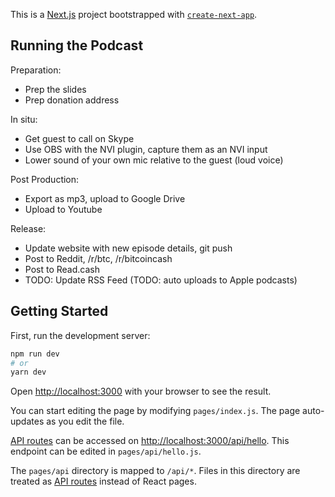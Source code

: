 This is a [Next.js](https://nextjs.org/) project bootstrapped with [`create-next-app`](https://github.com/vercel/next.js/tree/canary/packages/create-next-app).

## Running the Podcast

Preparation:

- Prep the slides
- Prep donation address

In situ:

- Get guest to call on Skype
- Use OBS with the NVI plugin, capture them as an NVI input
- Lower sound of your own mic relative to the guest (loud voice)

Post Production:
- Export as mp3, upload to Google Drive
- Upload to Youtube

Release:

- Update website with new episode details, git push
- Post to Reddit, /r/btc, /r/bitcoincash
- Post to Read.cash
- TODO: Update RSS Feed (TODO: auto uploads to Apple podcasts)


## Getting Started

First, run the development server:

```bash
npm run dev
# or
yarn dev
```

Open [http://localhost:3000](http://localhost:3000) with your browser to see the result.

You can start editing the page by modifying `pages/index.js`. The page auto-updates as you edit the file.

[API routes](https://nextjs.org/docs/api-routes/introduction) can be accessed on [http://localhost:3000/api/hello](http://localhost:3000/api/hello). This endpoint can be edited in `pages/api/hello.js`.

The `pages/api` directory is mapped to `/api/*`. Files in this directory are treated as [API routes](https://nextjs.org/docs/api-routes/introduction) instead of React pages.


